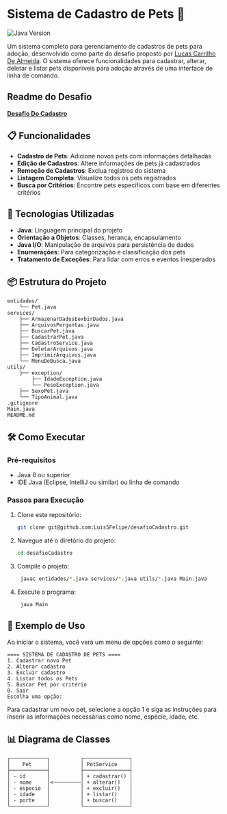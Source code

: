 # Sistema de Cadastro de Pets 🐾

![Java Version](https://img.shields.io/badge/Java-8%2B-blue)

Um sistema completo para gerenciamento de cadastros de pets para adoção, desenvolvido como parte do desafio proposto por [Lucas Carrilho De Almeida](https://www.linkedin.com/in/karilho/). O sistema oferece funcionalidades para cadastrar, alterar, deletar e listar pets disponíveis para adoção através de uma interface de linha de comando.

## Readme do Desafio

**[Desafio Do Cadastro](desafio.md)**

## 📋 Funcionalidades

- **Cadastro de Pets**: Adicione novos pets com informações detalhadas
- **Edição de Cadastros**: Altere informações de pets já cadastrados
- **Remoção de Cadastros**: Exclua registros do sistema
- **Listagem Completa**: Visualize todos os pets registrados
- **Busca por Critérios**: Encontre pets específicos com base em diferentes critérios

## 🚀 Tecnologias Utilizadas

- **Java**: Linguagem principal do projeto
- **Orientação a Objetos**: Classes, herança, encapsulamento
- **Java I/O**: Manipulação de arquivos para persistência de dados
- **Enumerações**: Para categorização e classificação dos pets
- **Tratamento de Exceções**: Para lidar com erros e eventos inesperados

## 📦 Estrutura do Projeto

```
entidades/
    └── Pet.java
services/
    ├── ArmazenarDadosEexbirDados.java
    ├── ArquivosPerguntas.java
    ├── BuscarPet.java
    ├── CadastrarPet.java
    ├── CadastroService.java
    ├── DeletarArquivos.java
    ├── ImprimirArquivos.java
    └── MenuDeBusca.java
utils/
    ├── exception/
        ├── IdadeException.java
        └── PesoException.java
    ├── SexoPet.java
    └── TipoAnimal.java
.gitignore
Main.java
README.md
```

## 🛠️ Como Executar

### Pré-requisitos

- Java 8 ou superior
- IDE Java (Eclipse, IntelliJ ou similar) ou linha de comando

### Passos para Execução

1. Clone este repositório:
   ```bash
   git clone git@github.com:Luis5Felipe/desafioCadastro.git
   ```

2. Navegue até o diretório do projeto:
   ```bash
   cd desafioCadastro
   ```

3. Compile o projeto:
   ```bash
    javac entidades/*.java services/*.java utils/*.java Main.java
   ```

4. Execute o programa:
   ```bash
    java Main
   ```

## 📝 Exemplo de Uso

Ao iniciar o sistema, você verá um menu de opções como o seguinte:

```
==== SISTEMA DE CADASTRO DE PETS ====
1. Cadastrar novo Pet
2. Alterar cadastro
3. Excluir cadastro
4. Listar todos os Pets
5. Buscar Pet por critério
0. Sair
Escolha uma opção:
```

Para cadastrar um novo pet, selecione a opção 1 e siga as instruções para inserir as informações necessárias como nome, espécie, idade, etc.

## 📊 Diagrama de Classes

```
┌────────────┐          ┌───────────────┐
│    Pet     │          │ PetService    │
├────────────┤          ├───────────────┤
│ - id       │          │ + cadastrar() │
│ - nome     │<─────────│ + alterar()   │
│ - especie  │          │ + excluir()   │
│ - idade    │          │ + listar()    │
│ - porte    │          │ + buscar()    │
└────────────┘          └───────────────┘
```